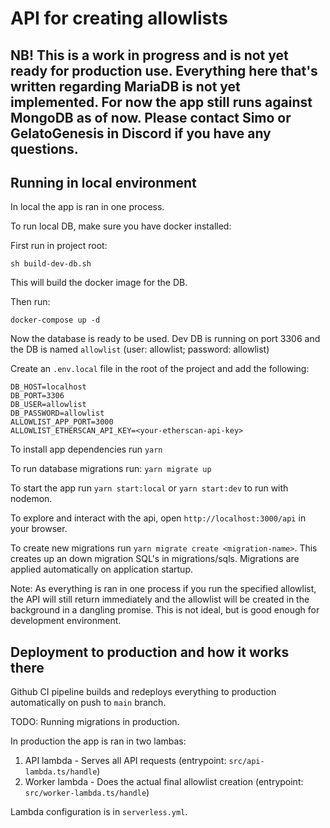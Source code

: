 # API for creating allowlists

## NB! This is a work in progress and is not yet ready for production use. Everything here that's written regarding MariaDB is not yet implemented. For now the app still runs against MongoDB as of now. Please contact Simo or GelatoGenesis in Discord if you have any questions.

## Running in local environment

In local the app is ran in one process.

To run local DB, make sure you have docker installed:

First run in project root:

```
sh build-dev-db.sh
```

This will build the docker image for the DB.

Then run:

```
docker-compose up -d
```

Now the database is ready to be used. Dev DB is running on port 3306 and the DB is named `allowlist` (user: allowlist; password: allowlist)

Create an `.env.local` file in the root of the project and add the following:

```
DB_HOST=localhost
DB_PORT=3306
DB_USER=allowlist
DB_PASSWORD=allowlist
ALLOWLIST_APP_PORT=3000
ALLOWLIST_ETHERSCAN_API_KEY=<your-etherscan-api-key>
```

To install app dependencies run `yarn`

To run database migrations run: `yarn migrate up`

To start the app run `yarn start:local` or `yarn start:dev` to run with nodemon.

To explore and interact with the api, open `http://localhost:3000/api` in your browser.

To create new migrations run `yarn migrate create <migration-name>`. This creates up an down migration SQL's in migrations/sqls. Migrations are applied automatically on application startup.

Note: As everything is ran in one process if you run the specified allowlist, the API will still return immediately and the allowlist will be created in the background in a dangling promise. 
This is not ideal, but is good enough for development environment.

## Deployment to production and how it works there

Github CI pipeline builds and redeploys everything to production automatically on push to `main` branch.

TODO: Running migrations in production.

In production the app is ran in two lambas:

1. API lambda - Serves all API requests (entrypoint: `src/api-lambda.ts/handle`)
2. Worker lambda - Does the actual final allowlist creation (entrypoint: `src/worker-lambda.ts/handle`)

Lambda configuration is in `serverless.yml`.